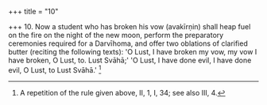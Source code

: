 +++
title = "10"

+++
10. Now a student who has broken his vow (avakīrṇin) shall heap fuel on the fire on the night of the new moon, perform the preparatory ceremonies required for a Darvīhoma, and offer two oblations of clarified butter (reciting the following texts): 'O Lust, I have broken my vow, my vow I have broken, O Lust, to. Lust Svāhā;' 'O Lust, I have done evil, I have done evil, O Lust, to Lust Svāhā.' [^4] 


[^4]:  A repetition of the rule given above, II, 1, I, 34; see also III, 4.
